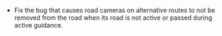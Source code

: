 - Fix the bug that causes road cameras on alternative routes to not be removed from the road when its road is not active or passed during active guidance.